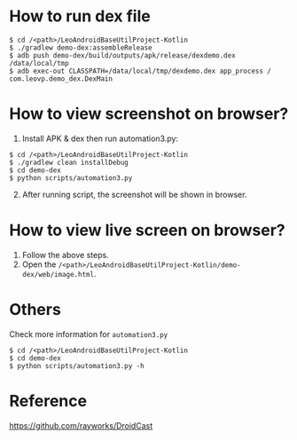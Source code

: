 # How to run dex file
```shell
$ cd /<path>/LeoAndroidBaseUtilProject-Kotlin
$ ./gradlew demo-dex:assembleRelease
$ adb push demo-dex/build/outputs/apk/release/dexdemo.dex /data/local/tmp
$ adb exec-out CLASSPATH=/data/local/tmp/dexdemo.dex app_process / com.leovp.demo_dex.DexMain
```

# How to view screenshot on browser?
1. Install APK & dex then run automation3.py:
```shell
$ cd /<path>/LeoAndroidBaseUtilProject-Kotlin
$ ./gradlew clean installDebug
$ cd demo-dex
$ python scripts/automation3.py
```

2. After running script, the screenshot will be shown in browser.

# How to view live screen on browser?

1. Follow the above steps.
2. Open the `/<path>/LeoAndroidBaseUtilProject-Kotlin/demo-dex/web/image.html`.

# Others

Check more information for `automation3.py`

```shell
$ cd /<path>/LeoAndroidBaseUtilProject-Kotlin
$ cd demo-dex
$ python scripts/automation3.py -h
```

# Reference

https://github.com/rayworks/DroidCast